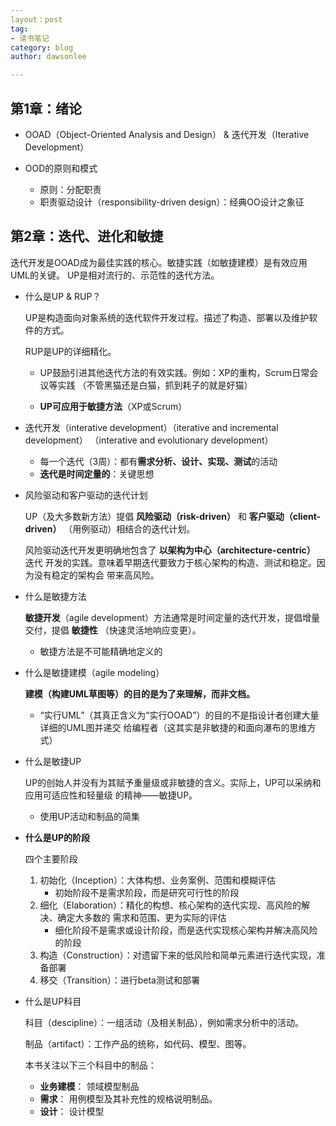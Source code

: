 ```yaml
---
layout：post
tag:
- 读书笔记
category: blog
author: dawsonlee

---
```




## 第1章：绪论

* OOAD（Object-Oriented Analysis and Design） & 迭代开发（Iterative Development）

* OOD的原则和模式

    * 原则：分配职责
    * 职责驱动设计（responsibility-driven design）：经典OO设计之象征

## 第2章：迭代、进化和敏捷

迭代开发是OOAD成为最佳实践的核心。敏捷实践（如敏捷建模）是有效应用UML的关键。
UP是相对流行的、示范性的迭代方法。

* 什么是UP & RUP？

    UP是构造面向对象系统的迭代软件开发过程。描述了构造、部署以及维护软件的方式。

    RUP是UP的详细精化。

    * UP鼓励引进其他迭代方法的有效实践。例如：XP的重构，Scrum日常会议等实践
    （不管黑猫还是白猫，抓到耗子的就是好猫）

    * **UP可应用于敏捷方法**（XP或Scrum）
    
* 迭代开发（interative development）（iterative and incremental development）
（interative and evolutionary development）

    * 每一个迭代（3周）：都有**需求分析、设计、实现、测试**的活动
    * **迭代是时间定量的**：关键思想

* 风险驱动和客户驱动的迭代计划

    UP（及大多数新方法）提倡 **风险驱动（risk-driven）** 和 **客户驱动（client-driven）** 
    （用例驱动）相结合的迭代计划。

    风险驱动迭代开发更明确地包含了 **以架构为中心（architecture-centric）** 迭代
    开发的实践。意味着早期迭代要致力于核心架构的构造、测试和稳定。因为没有稳定的架构会
    带来高风险。


* 什么是敏捷方法

    **敏捷开发**（agile development）方法通常是时间定量的迭代开发，提倡增量交付，提倡
    **敏捷性** （快速灵活地响应变更）。

    * 敏捷方法是不可能精确地定义的

* 什么是敏捷建模（agile modeling）
    
    **建模（构建UML草图等）的目的是为了来理解，而非文档。**

    * “实行UML”（其真正含义为“实行OOAD”）的目的不是指设计者创建大量详细的UML图并递交
    给编程者（这其实是非敏捷的和面向瀑布的思维方式）

* 什么是敏捷UP

    UP的创始人并没有为其赋予重量级或非敏捷的含义。实际上，UP可以采纳和应用可适应性和轻量级
    的精神——敏捷UP。

    *  使用UP活动和制品的简集

* **什么是UP的阶段**

    四个主要阶段
    
    1. 初始化（Inception）：大体构想、业务案例、范围和模糊评估
        * 初始阶段不是需求阶段，而是研究可行性的阶段
    2. 细化（Elaboration）：精化的构想、核心架构的迭代实现、高风险的解决、确定大多数的
    需求和范围、更为实际的评估
        * 细化阶段不是需求或设计阶段，而是迭代实现核心架构并解决高风险的阶段
    3. 构造（Construction）：对遗留下来的低风险和简单元素进行迭代实现，准备部署
    4. 移交（Transition）：进行beta测试和部署

* 什么是UP科目

    科目（descipline）：一组活动（及相关制品），例如需求分析中的活动。
    
    制品（artifact）：工作产品的统称，如代码、模型、图等。

    本书关注以下三个科目中的制品：

    * **业务建模**： 领域模型制品
    * **需求**： 用例模型及其补充性的规格说明制品。
    * **设计**： 设计模型

